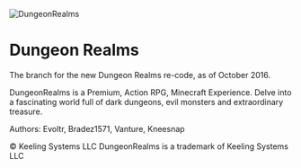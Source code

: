 ![DungeonRealms](http://i.imgur.com/HSCayEW.png)

Dungeon Realms
==========
The branch for the new Dungeon Realms re-code, as of October 2016.

DungeonRealms is a Premium, Action RPG, Minecraft Experience. Delve into a fascinating world full of dark dungeons, evil monsters and extraordinary treasure.

Authors:
Evoltr, Bradez1571, Vanture, Kneesnap


© Keeling Systems LLC 
DungeonRealms is a trademark of Keeling Systems LLC 
